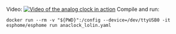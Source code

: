 Video: [![Video of the analog clock in action]({Media/anaclock.png})]({Media/anaclock.mov} "Video")
Compile and run:

```docker run --rm -v "${PWD}":/config --device=/dev/ttyUSB0 -it esphome/esphome run anaclock_lolin.yaml```
